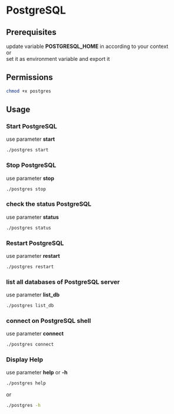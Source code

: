# PostgreSQL

## Prerequisites
update variable **POSTGRESQL_HOME** in according to your context  
or  
set it as environment variable and export it

## Permissions

``` bash
chmod +x postgres
```

## Usage

### Start PostgreSQL
use parameter **start**

``` bash
./postgres start
```

### Stop PostgreSQL
use parameter **stop**

``` bash
./postgres stop
```

### check the status PostgreSQL
use parameter **status**

``` bash
./postgres status
```

### Restart PostgreSQL
use parameter **restart**

``` bash
./postgres restart
```

### list all databases of PostgreSQL server
use parameter **list_db**

``` bash
./postgres list_db
```

### connect on PostgreSQL shell
use parameter **connect**

``` bash
./postgres connect
```
### Display Help

use parameter **help** or  **-h** 

```bash
./postgres help
```

or

``` bash
./postgres -h
```
